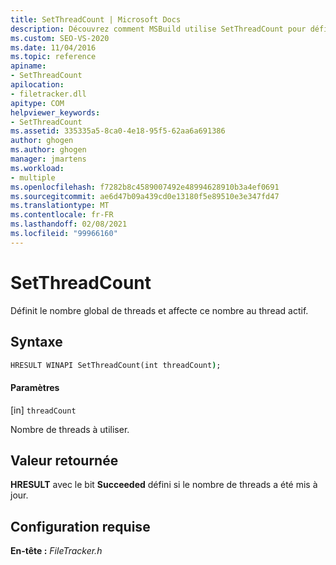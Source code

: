 ```yaml
---
title: SetThreadCount | Microsoft Docs
description: Découvrez comment MSBuild utilise SetThreadCount pour définir le nombre de threads global et assigner ce nombre au thread actuel.
ms.custom: SEO-VS-2020
ms.date: 11/04/2016
ms.topic: reference
apiname:
- SetThreadCount
apilocation:
- filetracker.dll
apitype: COM
helpviewer_keywords:
- SetThreadCount
ms.assetid: 335335a5-8ca0-4e18-95f5-62aa6a691386
author: ghogen
ms.author: ghogen
manager: jmartens
ms.workload:
- multiple
ms.openlocfilehash: f7282b8c4589007492e48994628910b3a4ef0691
ms.sourcegitcommit: ae6d47b09a439cd0e13180f5e89510e3e347fd47
ms.translationtype: MT
ms.contentlocale: fr-FR
ms.lasthandoff: 02/08/2021
ms.locfileid: "99966160"
---
```

# <a name="setthreadcount"></a>SetThreadCount

Définit le nombre global de threads et affecte ce nombre au thread actif.

## <a name="syntax"></a>Syntaxe

```cmd
HRESULT WINAPI SetThreadCount(int threadCount);
```

#### <a name="parameters"></a>Paramètres

[in] `threadCount`

 Nombre de threads à utiliser.

## <a name="return-value"></a>Valeur retournée

 **HRESULT** avec le bit **Succeeded** défini si le nombre de threads a été mis à jour.

## <a name="requirements"></a>Configuration requise

 **En-tête :** *FileTracker.h*